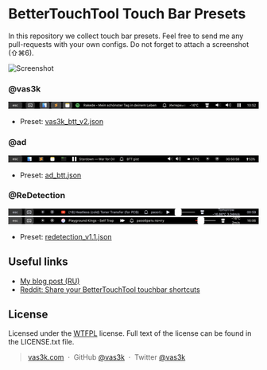 # BetterTouchTool Touch Bar Presets

In this repository we collect touch bar presets. Feel free to send me any pull-requests with your own configs. Do not forget to attach a screenshot (⇧⌘6).

![Screenshot](static/logo.png?raw=true)


### @vas3k

![Screenshot](vas3k/screenshot.png?raw=true)

- Preset: [vas3k_btt_v2.json](vas3k/vas3k_btt_v2.json)


### @ad

![Screenshot](ad/screenshot.png?raw=true)

- Preset: [ad_btt.json](ad/ad_btt.json)


### @ReDetection

![Screenshot 1](redetection/screenshot1.png?raw=true)
![Screenshot 1](redetection/screenshot2.png?raw=true)

- Preset: [redetection_v1.1.json](redetection/redetection_v1.1.json)



## Useful links

* [My blog post (RU)](http://vas3k.ru/blog/touchbar/)
* [Reddit: Share your BetterTouchTool touchbar shortcuts](https://www.reddit.com/r/apple/comments/6wdfvo/share_your_bettertouchtool_touchbar_shortcuts/)


## License

Licensed under the [WTFPL](http://www.wtfpl.net/) license.
Full text of the license can be found in the LICENSE.txt file.

> [vas3k.com](http://vas3k.com) &nbsp;&middot;&nbsp;
> GitHub [@vas3k](https://github.com/vas3k) &nbsp;&middot;&nbsp;
> Twitter [@vas3k](https://twitter.com/vas3k)